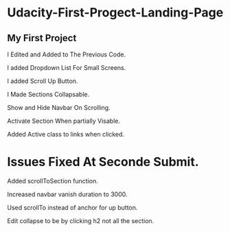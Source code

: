 # Udacity-First-Progect-Landing-Page

## My First Project

I Edited and Added to The Previous Code.

I added Dropdown List For Small Screens.

I added Scroll Up Button.

I Made Sections Collapsable.

Show and Hide Navbar On Scrolling.

Activate Section When partially Visable.

Added Active class to links when clicked.

# Issues Fixed At Seconde Submit.

Added scrollToSection function.

Increased navbar vanish duration to 3000.

Used scrollTo instead of anchor for up button.

Edit collapse to be by clicking h2 not all the section.

